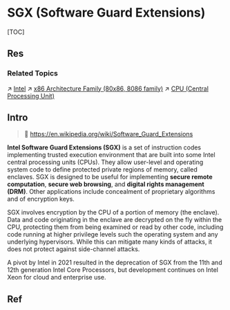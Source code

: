 # SGX (Software Guard Extensions)

[TOC]



## Res
### Related Topics
↗ [Intel](../../../../../../../Electronic%20&%20Information%20Fields%20Research/Semiconductor%20Industry/Chip%20Manufacturers/Intel.md)
↗ [x86 Architecture Family (80x86, 8086 family)](../../../../../Instruction%20Set%20Architecture%20(ISA)%20&%20Processor%20Architecture/CISC%20(Complex%20Instruction%20Set%20Computer)/x86%20Architecture%20Family%20(80x86,%208086%20family)/x86%20Architecture%20Family%20(80x86,%208086%20family).md)
↗ [CPU (Central Processing Unit)](../CPU%20(Central%20Processing%20Unit).md)



## Intro
> 🔗 https://en.wikipedia.org/wiki/Software_Guard_Extensions

**Intel Software Guard Extensions (SGX)** is a set of instruction codes implementing trusted execution environment that are built into some Intel central processing units (CPUs). They allow user-level and operating system code to define protected private regions of memory, called enclaves. SGX is designed to be useful for implementing **secure remote computation**, **secure web browsing**, and **digital rights management (DRM)**. Other applications include concealment of proprietary algorithms and of encryption keys.

SGX involves encryption by the CPU of a portion of memory (the enclave). Data and code originating in the enclave are decrypted on the fly within the CPU, protecting them from being examined or read by other code, including code running at higher privilege levels such the operating system and any underlying hypervisors. While this can mitigate many kinds of attacks, it does not protect against side-channel attacks.

A pivot by Intel in 2021 resulted in the deprecation of SGX from the 11th and 12th generation Intel Core Processors, but development continues on Intel Xeon for cloud and enterprise use.



## Ref

